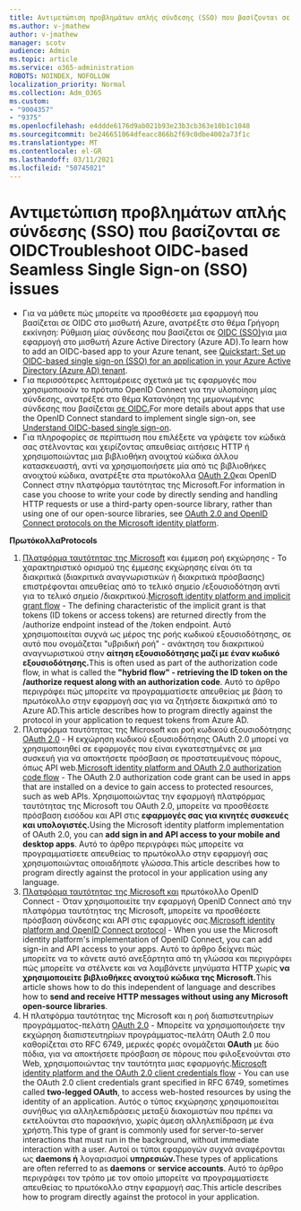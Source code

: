 ```yaml
---
title: Αντιμετώπιση προβλημάτων απλής σύνδεσης (SSO) που βασίζονται σε OIDC
ms.author: v-jmathew
author: v-jmathew
manager: scotv
audience: Admin
ms.topic: article
ms.service: o365-administration
ROBOTS: NOINDEX, NOFOLLOW
localization_priority: Normal
ms.collection: Adm_O365
ms.custom:
- "9004357"
- "9375"
ms.openlocfilehash: e4ddde6176d9ab021b93e23b3cb363e10b1c1048
ms.sourcegitcommit: be246651064dfeacc866b2f69c0dbe4002a73f1c
ms.translationtype: MT
ms.contentlocale: el-GR
ms.lasthandoff: 03/11/2021
ms.locfileid: "50745021"
---
```

# <a name="troubleshoot-oidc-based-seamless-single-sign-on-sso-issues"></a><span data-ttu-id="93944-102">Αντιμετώπιση προβλημάτων απλής σύνδεσης (SSO) που βασίζονται σε OIDC</span><span class="sxs-lookup"><span data-stu-id="93944-102">Troubleshoot OIDC-based Seamless Single Sign-on (SSO) issues</span></span>

- <span data-ttu-id="93944-103">Για να μάθετε πώς μπορείτε να προσθέσετε μια εφαρμογή που βασίζεται σε OIDC στο μισθωτή Azure, ανατρέξτε στο θέμα Γρήγορη εκκίνηση: Ρύθμιση μίας σύνδεσης που βασίζεται σε [OIDC (SSO)](https://docs.microsoft.com/azure/active-directory/manage-apps/add-application-portal-setup-oidc-sso)για μια εφαρμογή στο μισθωτή Azure Active Directory (Azure AD).</span><span class="sxs-lookup"><span data-stu-id="93944-103">To learn how to add an OIDC-based app to your Azure tenant, see [Quickstart: Set up OIDC-based single sign-on (SSO) for an application in your Azure Active Directory (Azure AD) tenant](https://docs.microsoft.com/azure/active-directory/manage-apps/add-application-portal-setup-oidc-sso).</span></span>
- <span data-ttu-id="93944-104">Για περισσότερες λεπτομέρειες σχετικά με τις εφαρμογές που χρησιμοποιούν το πρότυπο OpenID Connect για την υλοποίηση μίας σύνδεσης, ανατρέξτε στο θέμα Κατανόηση της μεμονωμένης σύνδεσης που βασίζεται [σε OIDC.](https://docs.microsoft.com/azure/active-directory/manage-apps/configure-oidc-single-sign-on)</span><span class="sxs-lookup"><span data-stu-id="93944-104">For more details about apps that use the OpenID Connect standard to implement single sign-on, see [Understand OIDC-based single sign-on](https://docs.microsoft.com/azure/active-directory/manage-apps/configure-oidc-single-sign-on).</span></span>
- <span data-ttu-id="93944-105">Για πληροφορίες σε περίπτωση που επιλέξετε να γράψετε τον κώδικά σας στέλνοντας και χειρίζοντας απευθείας αιτήσεις HTTP ή χρησιμοποιώντας μια βιβλιοθήκη ανοιχτού κώδικα άλλου κατασκευαστή, αντί να χρησιμοποιήσετε μία από τις βιβλιοθήκες ανοιχτού κώδικα, ανατρέξτε στα πρωτόκολλα [OAuth 2.0](https://docs.microsoft.com/azure/active-directory/develop/active-directory-v2-protocols)και OpenID Connect στην πλατφόρμα ταυτότητας της Microsoft.</span><span class="sxs-lookup"><span data-stu-id="93944-105">For information in case you choose to write your code by directly sending and handling HTTP requests or use a third-party open-source library, rather than using one of our open-source libraries, see [OAuth 2.0 and OpenID Connect protocols on the Microsoft identity platform](https://docs.microsoft.com/azure/active-directory/develop/active-directory-v2-protocols).</span></span>

<span data-ttu-id="93944-106">**Πρωτόκολλα**</span><span class="sxs-lookup"><span data-stu-id="93944-106">**Protocols**</span></span>

1. <span data-ttu-id="93944-107">[Πλατφόρμα ταυτότητας της Microsoft](https://docs.microsoft.com/azure/active-directory/develop/v2-oauth2-implicit-grant-flow) και έμμεση ροή εκχώρησης - Το χαρακτηριστικό ορισμού της έμμεσης εκχώρησης είναι ότι τα διακριτικά (διακριτικά αναγνωριστικών ή διακριτικά πρόσβασης) επιστρέφονται απευθείας από το τελικό σημείο /εξουσιοδότηση αντί για το τελικό σημείο /διακριτικού.</span><span class="sxs-lookup"><span data-stu-id="93944-107">[Microsoft identity platform and implicit grant flow](https://docs.microsoft.com/azure/active-directory/develop/v2-oauth2-implicit-grant-flow) - The defining characteristic of the implicit grant is that tokens (ID tokens or access tokens) are returned directly from the /authorize endpoint instead of the /token endpoint.</span></span> <span data-ttu-id="93944-108">Αυτό χρησιμοποιείται συχνά ως μέρος της ροής κωδικού εξουσιοδότησης, σε αυτό που ονομάζεται "υβριδική ροή" - ανάκτηση του διακριτικού αναγνωριστικού στην **αίτηση εξουσιοδότησης μαζί με έναν κωδικό εξουσιοδότησης.**</span><span class="sxs-lookup"><span data-stu-id="93944-108">This is often used as part of the authorization code flow, in what is called the **"hybrid flow" - retrieving the ID token on the /authorize request along with an authorization code**.</span></span> <span data-ttu-id="93944-109">Αυτό το άρθρο περιγράφει πώς μπορείτε να προγραμματίσετε απευθείας με βάση το πρωτόκολλο στην εφαρμογή σας για να ζητήσετε διακριτικά από το Azure AD.</span><span class="sxs-lookup"><span data-stu-id="93944-109">This article describes how to program directly against the protocol in your application to request tokens from Azure AD.</span></span>
2. <span data-ttu-id="93944-110">Πλατφόρμα ταυτότητας της Microsoft και ροή κωδικού εξουσιοδότησης [OAuth 2.0](https://docs.microsoft.com/azure/active-directory/develop/v2-oauth2-auth-code-flow) - Η εκχώρηση κωδικού εξουσιοδότησης OAuth 2.0 μπορεί να χρησιμοποιηθεί σε εφαρμογές που είναι εγκατεστημένες σε μια συσκευή για να αποκτήσετε πρόσβαση σε προστατευμένους πόρους, όπως API web.</span><span class="sxs-lookup"><span data-stu-id="93944-110">[Microsoft identity platform and OAuth 2.0 authorization code flow](https://docs.microsoft.com/azure/active-directory/develop/v2-oauth2-auth-code-flow) - The OAuth 2.0 authorization code grant can be used in apps that are installed on a device to gain access to protected resources, such as web APIs.</span></span> <span data-ttu-id="93944-111">Χρησιμοποιώντας την εφαρμογή πλατφόρμας ταυτότητας της Microsoft του OAuth 2.0, μπορείτε να προσθέσετε πρόσβαση εισόδου και API στις **εφαρμογές σας για κινητές συσκευές και υπολογιστές.**</span><span class="sxs-lookup"><span data-stu-id="93944-111">Using the Microsoft identity platform implementation of OAuth 2.0, you can **add sign in and API access to your mobile and desktop apps**.</span></span> <span data-ttu-id="93944-112">Αυτό το άρθρο περιγράφει πώς μπορείτε να προγραμματίσετε απευθείας το πρωτόκολλο στην εφαρμογή σας χρησιμοποιώντας οποιαδήποτε γλώσσα.</span><span class="sxs-lookup"><span data-stu-id="93944-112">This article describes how to program directly against the protocol in your application using any language.</span></span>
3. <span data-ttu-id="93944-113">[Πλατφόρμα ταυτότητας της Microsoft και](https://docs.microsoft.com/azure/active-directory/develop/v2-protocols-oidc) πρωτόκολλο OpenID Connect - Όταν χρησιμοποιείτε την εφαρμογή OpenID Connect από την πλατφόρμα ταυτότητας της Microsoft, μπορείτε να προσθέσετε πρόσβαση σύνδεσης και API στις εφαρμογές σας.</span><span class="sxs-lookup"><span data-stu-id="93944-113">[Microsoft identity platform and OpenID Connect protocol](https://docs.microsoft.com/azure/active-directory/develop/v2-protocols-oidc) - When you use the Microsoft identity platform's implementation of OpenID Connect, you can add sign-in and API access to your apps.</span></span> <span data-ttu-id="93944-114">Αυτό το άρθρο δείχνει πώς μπορείτε να το κάνετε αυτό ανεξάρτητα από τη γλώσσα και περιγράφει πώς μπορείτε να στέλνετε και να λαμβάνετε μηνύματα HTTP χωρίς **να χρησιμοποιείτε βιβλιοθήκες ανοιχτού κώδικα της Microsoft.**</span><span class="sxs-lookup"><span data-stu-id="93944-114">This article shows how to do this independent of language and describes how to **send and receive HTTP messages without using any Microsoft open-source libraries**.</span></span>
4. <span data-ttu-id="93944-115">Η πλατφόρμα ταυτότητας της Microsoft και η ροή διαπιστευτηρίων προγράμματος-πελάτη [OAuth 2.0](https://docs.microsoft.com/azure/active-directory/develop/v2-oauth2-client-creds-grant-flow) - Μπορείτε να χρησιμοποιήσετε την εκχώρηση διαπιστευτηρίων προγράμματος-πελάτη OAuth 2.0 που καθορίζεται στο RFC 6749, μερικές φορές ονομάζεται **OAuth** με δύο πόδια, για να αποκτήσετε πρόσβαση σε πόρους που φιλοξενούνται στο Web, χρησιμοποιώντας την ταυτότητα μιας εφαρμογής.</span><span class="sxs-lookup"><span data-stu-id="93944-115">[Microsoft identity platform and the OAuth 2.0 client credentials flow](https://docs.microsoft.com/azure/active-directory/develop/v2-oauth2-client-creds-grant-flow) - You can use the OAuth 2.0 client credentials grant specified in RFC 6749, sometimes called **two-legged OAuth**, to access web-hosted resources by using the identity of an application.</span></span> <span data-ttu-id="93944-116">Αυτός ο τύπος εκχώρησης χρησιμοποιείται συνήθως για αλληλεπιδράσεις μεταξύ διακομιστών που πρέπει να εκτελούνται στο παρασκήνιο, χωρίς άμεση αλληλεπίδραση με ένα χρήστη.</span><span class="sxs-lookup"><span data-stu-id="93944-116">This type of grant is commonly used for server-to-server interactions that must run in the background, without immediate interaction with a user.</span></span> <span data-ttu-id="93944-117">Αυτοί οι τύποι εφαρμογών συχνά αναφέρονται ως **daemons ή** λογαριασμοί **υπηρεσιών.**</span><span class="sxs-lookup"><span data-stu-id="93944-117">These types of applications are often referred to as **daemons** or **service accounts**.</span></span> <span data-ttu-id="93944-118">Αυτό το άρθρο περιγράφει τον τρόπο με τον οποίο μπορείτε να προγραμματίσετε απευθείας το πρωτόκολλο στην εφαρμογή σας.</span><span class="sxs-lookup"><span data-stu-id="93944-118">This article describes how to program directly against the protocol in your application.</span></span>
